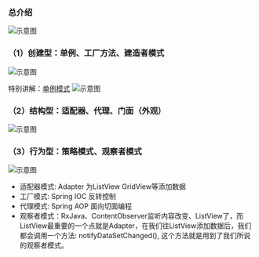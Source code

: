 ### 总介绍
![示意图](http://upload-images.jianshu.io/upload_images/944365-d82984ca56d5edeb.jpg?imageMogr2/auto-orient/strip%7CimageView2/2/w/1240)

### （1）创建型：单例、工厂方法、建造者模式
![示意图](http://upload-images.jianshu.io/upload_images/944365-d36fef2e61f7e946.png?imageMogr2/auto-orient/strip%7CimageView2/2/w/1240)

特别讲解：[单例模式](https://www.jianshu.com/p/b8c578b07fbc)
![示意图](http://upload-images.jianshu.io/upload_images/944365-e08e8d7df9cf302d.png?imageMogr2/auto-orient/strip%7CimageView2/2/w/1240)

### （2）结构型：适配器、代理、门面（外观）
![示意图](http://upload-images.jianshu.io/upload_images/944365-d193d1e05cc90555.png?imageMogr2/auto-orient/strip%7CimageView2/2/w/1240)

### （3）行为型：策略模式、观察者模式

![示意图](http://upload-images.jianshu.io/upload_images/944365-90d182a07bd7e5cb.png?imageMogr2/auto-orient/strip%7CimageView2/2/w/1240)



- 适配器模式: Adapter 为ListView GridView等添加数据
- 工厂模式: Spring IOC 反转控制
- 代理模式: Spring AOP 面向切面编程
- 观察者模式：RxJava、ContentObserver监听内容改变、ListView了，而ListView最重要的一个点就是Adapter，在我们往ListView添加数据后，我们都会调用一个方法: notifyDataSetChanged(), 这个方法就是用到了我们所说的观察者模式。